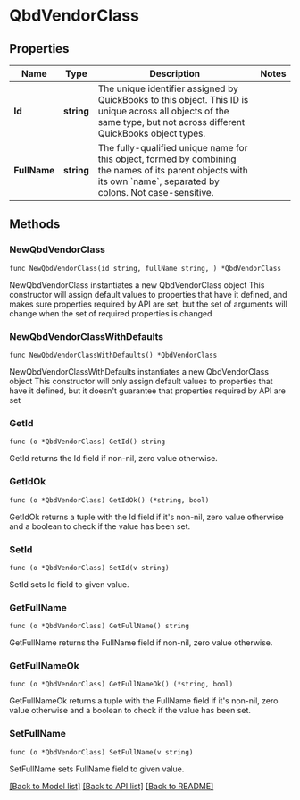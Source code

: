 # QbdVendorClass

## Properties

Name | Type | Description | Notes
------------ | ------------- | ------------- | -------------
**Id** | **string** | The unique identifier assigned by QuickBooks to this object. This ID is unique across all objects of the same type, but not across different QuickBooks object types. | 
**FullName** | **string** | The fully-qualified unique name for this object, formed by combining the names of its parent objects with its own &#x60;name&#x60;, separated by colons. Not case-sensitive. | 

## Methods

### NewQbdVendorClass

`func NewQbdVendorClass(id string, fullName string, ) *QbdVendorClass`

NewQbdVendorClass instantiates a new QbdVendorClass object
This constructor will assign default values to properties that have it defined,
and makes sure properties required by API are set, but the set of arguments
will change when the set of required properties is changed

### NewQbdVendorClassWithDefaults

`func NewQbdVendorClassWithDefaults() *QbdVendorClass`

NewQbdVendorClassWithDefaults instantiates a new QbdVendorClass object
This constructor will only assign default values to properties that have it defined,
but it doesn't guarantee that properties required by API are set

### GetId

`func (o *QbdVendorClass) GetId() string`

GetId returns the Id field if non-nil, zero value otherwise.

### GetIdOk

`func (o *QbdVendorClass) GetIdOk() (*string, bool)`

GetIdOk returns a tuple with the Id field if it's non-nil, zero value otherwise
and a boolean to check if the value has been set.

### SetId

`func (o *QbdVendorClass) SetId(v string)`

SetId sets Id field to given value.


### GetFullName

`func (o *QbdVendorClass) GetFullName() string`

GetFullName returns the FullName field if non-nil, zero value otherwise.

### GetFullNameOk

`func (o *QbdVendorClass) GetFullNameOk() (*string, bool)`

GetFullNameOk returns a tuple with the FullName field if it's non-nil, zero value otherwise
and a boolean to check if the value has been set.

### SetFullName

`func (o *QbdVendorClass) SetFullName(v string)`

SetFullName sets FullName field to given value.



[[Back to Model list]](../README.md#documentation-for-models) [[Back to API list]](../README.md#documentation-for-api-endpoints) [[Back to README]](../README.md)


